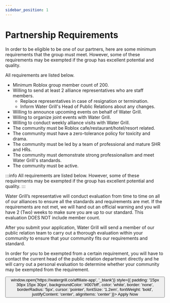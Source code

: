 ```yaml
---
sidebar_position: 1
---
```

# Partnership Requirements

In order to be eligible to be one of our partners, here are some minimum requirements that the group must meet. However, some of these requirements may be exempted if the group has excellent potential and quality. 

All requirements are listed below. 

- Minimum Roblox group member count of 200.
- Willing to send at least 2 alliance representatives who are staff members.
  - Replace representatives in case of resignation or termination.
  - Inform Water Grill's Head of Public Relations about any changes.
- Willing to announce upcoming events on behalf of Water Grill.
- Willing to organize joint events with Water Grill.
- Willing to conduct weekly alliance visits with Water Grill.
- The community must be Roblox cafe/restaurant/hotel/resort related.
- The community must have a zero-tolerance policy for toxicity and drama.
- The community must be led by a team of professional and mature SHR and HRs.
- The community must demonstrate strong professionalism and meet Water Grill's standards.
- The community must be active.

:::info
All requirements are listed below. However, some of these requirements may be exempted if the group has excellent potential and quality. 
:::

Water Grill’s representative will conduct evaluation from time to time on all of our alliances to ensure all the standards and requirements are met. If the requirements are not met, we will hand out an official warning and you will have 2 (Two) weeks to make sure you are up to our standard. This evaluation DOES NOT include member count. 

After you submit your application, Water Grill will send a member of our public relation team to carry out a thorough evaluation within your community to ensure that your community fits our requirements and standard.

In order for you to be exempted from a certain requirement, you will have to contact the current head of the public relation department directly and he will carry out a personal evaluation to determine whether your community may be exempted from the requirement.

<div style={{ display: 'flex', justifyContent: 'center', alignItems: 'center', height: '100px' }}>
  <button onClick={() => window.open('https://watergrill.co/affiliate-app', '_blank')} style={{ padding: '15px 30px 15px 30px', backgroundColor: '#007bff', color: 'white', border: 'none', borderRadius: '5px', cursor: 'pointer', fontSize: '1.2em', fontWeight: 'bold', justifyContent: 'center', alignItems: 'center' }}>
    Apply Now
  </button>
</div>